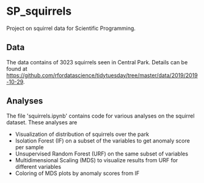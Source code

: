 # SP_squirrels
Project on squirrel data for Scientific Programming.

## Data
The data contains of 3023 squirrels seen in Central Park. Details can be found at https://github.com/rfordatascience/tidytuesday/tree/master/data/2019/2019-10-29.

## Analyses
The file 'squirrels.ipynb' contains code for various analyses on the squirrel dataset. These analyses are
- Visualization of distribution of squirrels over the park
- Isolation Forest (IF) on a subset of the variables to get anomaly score per sample
- Unsupervised Random Forest (URF) on the same subset of variables
- Multidimensional Scaling (MDS) to visualize results from URF for different variables
- Coloring of MDS plots by anomaly scores from IF



